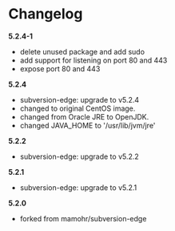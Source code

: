 # Changelog
**5.2.4-1**
- delete unused package and add sudo
- add support for listening on port 80 and 443
- expose port 80 and 443

**5.2.4**
- subversion-edge: upgrade to v5.2.4
- changed to original CentOS image.
- changed from Oracle JRE to OpenJDK.
- changed JAVA_HOME to '/usr/lib/jvm/jre'

**5.2.2**
- subversion-edge: upgrade to v5.2.2

**5.2.1**
- subversion-edge: upgrade to v5.2.1

**5.2.0**
- forked from mamohr/subversion-edge
